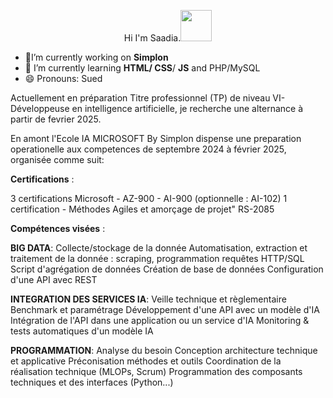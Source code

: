 
 <p style="text-align:center;">Hi I'm Saadia.<img src="https://github.com/SCHAD3/SCHAD3/assets/151553315/578910f3-528a-4a16-b0a4-8b2291c4e509" style="width:50px">
</p> 
 
- 🔭I’m currently working on **Simplon**
- 🌱 I’m currently learning **HTML/ CSS**/ **JS** and PHP/MySQL
- 😄 Pronouns: Sued

Actuellement en préparation Titre professionnel (TP) de niveau VI-Développeuse en intelligence artificielle, je recherche une alternance à partir de fevrier 2025.

En amont l'Ecole IA MICROSOFT By Simplon dispense une preparation operationelle aux competences de septembre 2024 à février 2025, organisée comme suit:
 
**Certifications** : 

3 certifications Microsoft - AZ-900 - AI-900 (optionnelle : AI-102)
1 certification - Méthodes Agiles et amorçage de projet" RS-2085


**Compétences visées** : 

**BIG DATA**: Collecte/stockage de la donnée
Automatisation, extraction et traitement de la
donnée : scraping, programmation requêtes
HTTP/SQL
Script d'agrégation de données
Création de base de données
Configuration d'une API avec REST

**INTEGRATION DES SERVICES IA**:
Veille technique et règlementaire
Benchmark et paramétrage
Développement d'une API avec un modèle d'IA
Intégration de l'API dans une application ou un
service d'IA
Monitoring & tests automatiques d'un modèle IA

**PROGRAMMATION**:
Analyse du besoin
Conception architecture technique et applicative
Préconisation méthodes et outils
Coordination de la réalisation technique (MLOPs,
Scrum)
Programmation des composants techniques et des
interfaces (Python...)
